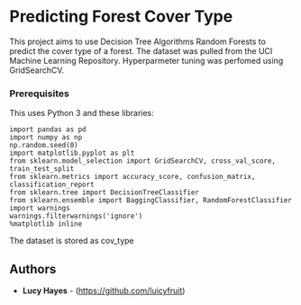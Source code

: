 # Predicting Forest Cover Type

This project aims to use Decision Tree Algorithms Random Forests to predict the cover type of a forest. The dataset was pulled from the UCI Machine Learning Repository. Hyperparmeter tuning was perfomed using GridSearchCV. 

### Prerequisites

This uses Python 3 and these libraries:

```
import pandas as pd
import numpy as np
np.random.seed(0)
import matplotlib.pyplot as plt
from sklearn.model_selection import GridSearchCV, cross_val_score, train_test_split
from sklearn.metrics import accuracy_score, confusion_matrix, classification_report
from sklearn.tree import DecisionTreeClassifier
from sklearn.ensemble import BaggingClassifier, RandomForestClassifier
import warnings
warnings.filterwarnings('ignore')
%matplotlib inline
```
The dataset is stored as cov_type



## Authors

* **Lucy Hayes** - (https://github.com/luicyfruit)
